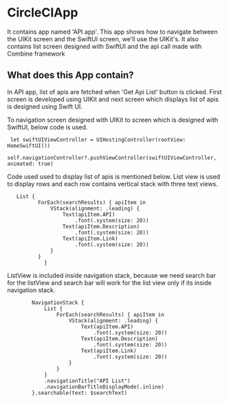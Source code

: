 # CircleCIApp

It contains app named 'API app'. This app shows how to navigate between the UIKit screen and the SwiftUI screen, we'll use the UIKit's. It also contains list screen designed with SwiftUI and the api call made with Combine framework

## What does this App contain?
In API app, list of apis are fetched when 'Get Api List' button is clicked. First screen is developed using UIKit and next screen which displays list of apis is designed using Swift UI.

To navigation screen designed with UIKit to screen which is designed with SwiftUI, below code is used.

```
 let swiftUIViewController = UIHostingController(rootView: HomeSwiftUI())
       self.navigationController?.pushViewController(swiftUIViewController, animated: true)
```

Code used used to display list of apis is mentioned below. List view is used to display rows and each row contains vertical stack with three text
views.

```
   List {
          ForEach(searchResults) { apiItem in
              VStack(alignment: .leading) {
                  Text(apiItem.API)
                      .font(.system(size: 20))
                  Text(apiItem.Description)
                      .font(.system(size: 20))
                  Text(apiItem.Link)
                      .font(.system(size: 20))
              }
          }
            }
```

ListView is included inside navigation stack, because we need search bar for the listView and search bar will work for the list view only if its inside
navigation stack.
```
        NavigationStack {
            List {
                ForEach(searchResults) { apiItem in
                    VStack(alignment: .leading) {
                        Text(apiItem.API)
                            .font(.system(size: 20))
                        Text(apiItem.Description)
                            .font(.system(size: 20))
                        Text(apiItem.Link)
                            .font(.system(size: 20))
                    }
                }
            }
            .navigationTitle("API List")
            .navigationBarTitleDisplayMode(.inline)
        }.searchable(text: $searchText)
```
